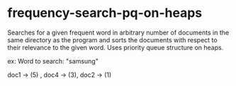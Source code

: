 # frequency-search-pq-on-heaps
Searches for a given frequent word in arbitrary number of documents in the same directory as the program and sorts the documents with respect to their relevance to the given word.
Uses priority queue structure on heaps.

ex:
Word to search: "samsung"

doc1 -> (5) , doc4 -> (3), doc2 -> (1)
